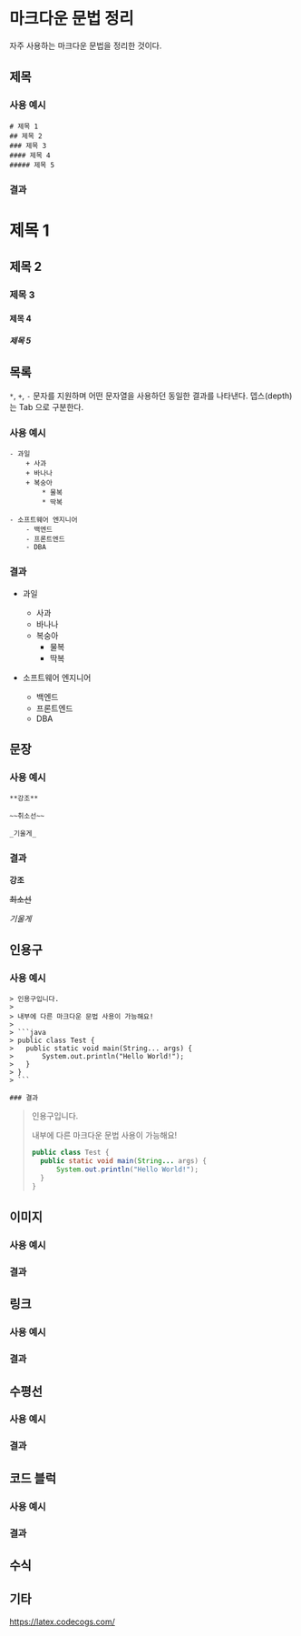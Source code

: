 # 마크다운 문법 정리

자주 사용하는 마크다운 문법을 정리한 것이다.

## 제목

### 사용 예시

```
# 제목 1
## 제목 2
### 제목 3
#### 제목 4
##### 제목 5
```

### 결과

# 제목 1
## 제목 2
### 제목 3
#### 제목 4
##### 제목 5

## 목록

```*```, ```+```, ```-``` 문자를 지원하며 어떤 문자열을 사용하던 동일한 결과를 나타낸다.
뎁스(depth)는 Tab 으로 구분한다.

### 사용 예시

```
- 과일
    + 사과
    + 바나나
    + 복숭아
        * 물복
        * 딱복

- 소프트웨어 엔지니어
    - 백엔드
    - 프론트엔드
    - DBA
```

### 결과

- 과일
    + 사과
    + 바나나
    + 복숭아
        * 물복
        * 딱복

- 소프트웨어 엔지니어
    - 백엔드
    - 프론트엔드
    - DBA

## 문장

### 사용 예시

```
**강조**

~~취소선~~

_기울게_
```

### 결과

**강조**

~~최소선~~

_기울게_

## 인용구

### 사용 예시

```
> 인용구입니다.
> 
> 내부에 다른 마크다운 문법 사용이 가능해요!
> 
> ```java
> public class Test {
>   public static void main(String... args) {
>       System.out.println("Hello World!");
>   } 
> } 
> ```

### 결과

```
> 인용구입니다.
> 
> 내부에 다른 마크다운 문법 사용이 가능해요!
> 
> ```java
> public class Test {
>   public static void main(String... args) {
>       System.out.println("Hello World!");
>   } 
> } 
> ```

## 이미지
### 사용 예시
### 결과

## 링크
### 사용 예시
### 결과

## 수평선
### 사용 예시
### 결과

## 코드 블럭
### 사용 예시
### 결과

## 수식

## 기타

https://latex.codecogs.com/

